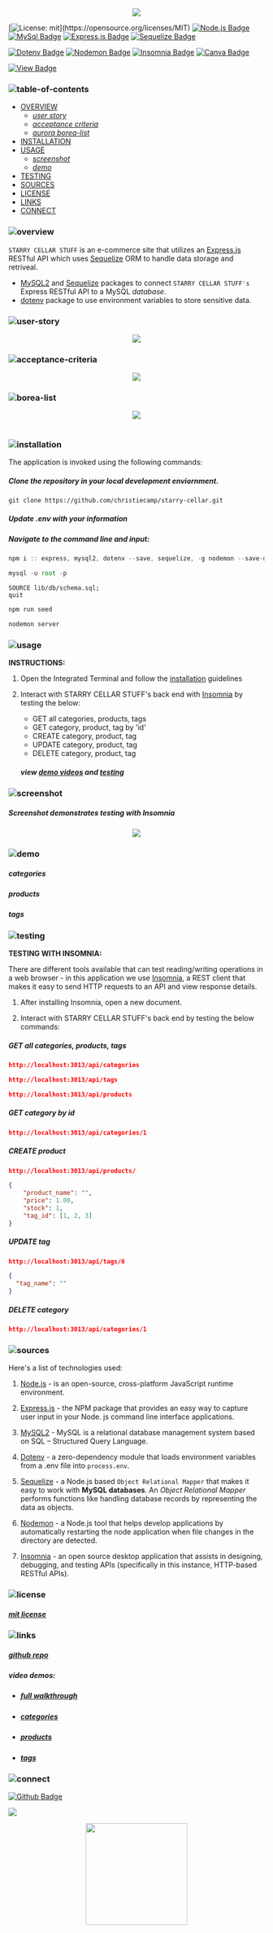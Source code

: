 <p align="center">
<img src="./aurora-lights/branding/header.png"/>
</p>

[![License: mit](https://img.shields.io/badge/license-mit-lightblue?)](https://opensource.org/licenses/MIT)
[![Node.js Badge](https://img.shields.io/badge/node-blue?logo=nodedotjs&logoColor=fff&style=flat)](https://nodejs.org/en)
[![MySql Badge](https://img.shields.io/badge/mysql-blue.svg?&logo=Mysql&logoColor=white)](https://www.mysql.com)
[![Express.js Badge](https://img.shields.io/badge/express-lightgreen.svg?&logo=Express&logoColor=white)](https://expressjs.com/)
[![Sequelize Badge](https://img.shields.io/badge/sequelize-darkgreen.svg?&logo=Sequelize&logoColor=white)](https://canva.com)

[![Dotenv Badge](https://img.shields.io/badge/dotenv-lightgrey.svg?&logo=Dotenv&logoColor=white)](https://canva.com)
[![Nodemon Badge](https://img.shields.io/badge/nodemon-lightgrey.svg?&logo=Nodemon&logoColor=white)](https://www.npmjs.com/package/nodemon)
[![Insomnia Badge](https://img.shields.io/badge/insomnia-grey.svg?&logo=Insomnia&logoColor=white)](https://canva.com/) 
[![Canva Badge](https://img.shields.io/badge/canva-lavender.svg?&logo=Canva&logoColor=white)](https://canva.com/) 

[![View Badge](https://img.shields.io/badge/view-darkmode-black.svg?&logo=Github&logoColor=white)](https://canva.com/) 


### ![table-of-contents](./aurora-lights/branding/toc.png)

  - [OVERVIEW](#overview)
    - [*user story*](#user-story)
    - [*acceptance criteria*](#acceptance-criteria)
    - [*aurora borea-list*](#borea-list)
  - [INSTALLATION](#installation)
  - [USAGE](#usage)
    - [*screenshot*](#screenshot)
    - [*demo*](#demo)
  - [TESTING](#testing)
  - [SOURCES](#sources)
  - [LICENSE](#license)
  - [LINKS](#links)
  - [CONNECT](#connect)

  ### ![overview](./aurora-lights/branding/1.png)

`STARRY CELLAR STUFF` is an e-commerce site that utilizes an [Express.js](https://expressjs.com/) RESTful API which uses [Sequelize](https://www.npmjs.com/package/sequelize) ORM to handle data storage and retriveal.
* [MySQL2](https://www.npmjs.com/package/mysql2) and [Sequelize](https://www.npmjs.com/package/sequelize) packages to connect `STARRY CELLAR STUFF's` Express RESTful API to a MySQL *database*.
* [dotenv](https://www.npmjs.com/package/dotenv) package to use environment variables to store sensitive data.

### ![user-story](./aurora-lights/branding/9.png)
<p align="center">
  <img src="./aurora-lights/branding/user-story.png"/>
</p>

### ![acceptance-criteria](./aurora-lights/branding/10.png)
<p align="center">
  <img src="./aurora-lights/branding/ac.png"/>
</p>

### ![borea-list](./aurora-lights/branding/11.png)
<p align="center">
  <img src="./aurora-lights/branding/borea-list.png"/>
</p>

#

### ![installation](./aurora-lights/branding/2.png)

The application is invoked using the following commands:

##### *Clone the repository in your local development enviornment.*

```
git clone https://github.com/christiecamp/starry-cellar.git
```
##### **Update *.env* with your information**

##### *Navigate to the command line and input:*

```javascript
npm i :: express, mysql2, dotenv --save, sequelize, -g nodemon --save-dev,
```
```javascript
mysql -u root -p
```
```mysql
SOURCE lib/db/schema.sql;
quit
```
```javascript
npm run seed
```
```javascript
nodemon server
```

### ![usage](./aurora-lights/branding/3.png)

**INSTRUCTIONS:**

1. Open the Integrated Terminal and follow the [installation](#installation) guidelines

2. Interact with STARRY CELLAR STUFF's back end with [Insomnia](https://www.npmjs.com/package/inquirer/v/8.2.4) by testing the below:
      * GET all categories, products, tags
      * GET category, product, tag by 'id'
      * CREATE category, product, tag
      * UPDATE category, product, tag
      * DELETE category, product, tag

      ##### view [demo videos](#demo) and [testing](#testing) 


### ![screenshot](./aurora-lights/branding/12.png)

##### *Screenshot demonstrates testing with Insomnia*

<p align="center">
<img src="./aurora-lights/demos/ss.png"/>
</p>


### ![demo](./aurora-lights/branding/13.png)

##### **categories**

##### **products**

##### **tags**


<!-- ![demo](./aurora-lights/demos/demo.gif) -->

### ![testing](./aurora-lights/branding/8.png)

**TESTING WITH INSOMNIA:**

There are different tools available that can test reading/writing operations in a web browser - in this application we use [Insomnia](https://insomnia.rest/), a REST client that makes it easy to send HTTP requests to an API and view response details. 

1. After installing Insomnia, open a new document.

2. Interact with STARRY CELLAR STUFF's back end  by testing the below commands:

##### **GET** all categories, products, tags
```json
http://localhost:3013/api/categories
```
```json
http://localhost:3013/api/tags
```
```json
http://localhost:3013/api/products
```


##### **GET** category by *id*
```json
http://localhost:3013/api/categories/1
```

##### **CREATE** product
```json
http://localhost:3013/api/products/
```
```json
{
	"product_name": "",
	"price": 1.00,
	"stock": 1,
	"tag_id": [1, 2, 3]
}
```

##### **UPDATE** tag
```json
http://localhost:3013/api/tags/6
```
```json
{
  "tag_name": ""
}
```
##### **DELETE** category
```json
http://localhost:3013/api/categories/1
```


### ![sources](./aurora-lights/branding/4.png)

Here's a list of technologies used:

1. [Node.js](https://nodejs.org/en) - is an open-source, cross-platform JavaScript runtime environment.

2. [Express.js](https://www.npmjs.com/package/inquirer/v/8.2.4) - the NPM package that provides an easy way to capture user input in your Node. js command line interface applications.

3. [MySQL2](https://www.npmjs.com/package/mysql2) - MySQL is a relational database management system based on SQL – Structured Query Language.

4. [Dotenv](https://www.npmjs.com/package/dotenv) - a zero-dependency module that loads environment variables from a .env file into `process.env`.

5. [Sequelize](https://sequelize.org/) - a Node.js based `Object Relational Mapper` that makes it easy to work with **MySQL databases**. An *Object Relational Mapper* performs functions like handling database records by representing the data as objects.

6. [Nodemon](https://www.npmjs.com/package/nodemon) - a Node.js tool that helps develop applications by automatically restarting the node application when file changes in the directory are detected.

7. [Insomnia](https://insomnia.rest/) - an open source desktop application that assists in designing, debugging, and testing APIs (specifically in this instance, HTTP-based RESTful APIs).


### ![license](./aurora-lights/branding/5.png)

##### [mit license](./LICENSE)


### ![links](./aurora-lights/branding/6.png)

##### [*github repo*](https://github.com/christiecamp/starry-cellar)

##### **video demos**:
  * ##### [*full walkthrough*](https://drive.google.com/file/d/1g4kHC71UIPWrqOLdvLXGxl3Hohcrk7Vx/view)

  * ##### [*categories*]()

  * ##### [*products*]() 

  * ##### [*tags*]()

### ![connect](./aurora-lights/branding/7.png)

[![Github Badge](https://img.shields.io/badge/christiecamp-purple.svg?&logo=Github&logoColor=white)](https://github.com/christiecamp/bear-taker)

<a href="mailto:christiecamphoto@gmail.com">
<img src="https://img.shields.io/badge/gmail-lightblue.svg?&logo=Gmail&logoColor=white" />
</a>


<p align="center">
  <img height="200px" src="./aurora-lights/branding/starry-globe.png"/>
</p>

